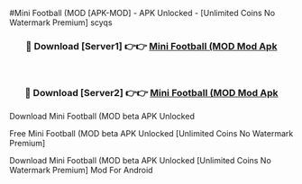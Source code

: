 #Mini Football (MOD [APK-MOD] - APK Unlocked - [Unlimited Coins No Watermark Premium] scyqs



<div align="center">

<h3>🔴 Download [Server1] 👉👉 <a href="https://momento.my/?title=Mini_Football_(MOD">Mini Football (MOD Mod Apk</a></h3><br>

<h3>🔴 Download [Server2] 👉👉 <a href="https://momento.my/?title=Mini_Football_(MOD">Mini Football (MOD Mod Apk</a></h3>
</div>



Download Mini Football (MOD beta APK Unlocked

Free Mini Football (MOD beta APK Unlocked [Unlimited Coins No Watermark Premium]

Download Mini Football (MOD beta APK Unlocked [Unlimited Coins No Watermark Premium] Mod For Android
